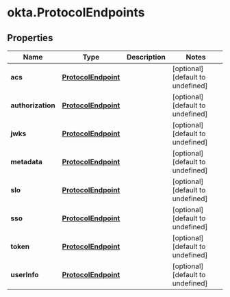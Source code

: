 # okta.ProtocolEndpoints

## Properties

Name | Type | Description | Notes
------------ | ------------- | ------------- | -------------
**acs** | [**ProtocolEndpoint**](ProtocolEndpoint.md) |  | [optional] [default to undefined]
**authorization** | [**ProtocolEndpoint**](ProtocolEndpoint.md) |  | [optional] [default to undefined]
**jwks** | [**ProtocolEndpoint**](ProtocolEndpoint.md) |  | [optional] [default to undefined]
**metadata** | [**ProtocolEndpoint**](ProtocolEndpoint.md) |  | [optional] [default to undefined]
**slo** | [**ProtocolEndpoint**](ProtocolEndpoint.md) |  | [optional] [default to undefined]
**sso** | [**ProtocolEndpoint**](ProtocolEndpoint.md) |  | [optional] [default to undefined]
**token** | [**ProtocolEndpoint**](ProtocolEndpoint.md) |  | [optional] [default to undefined]
**userInfo** | [**ProtocolEndpoint**](ProtocolEndpoint.md) |  | [optional] [default to undefined]

